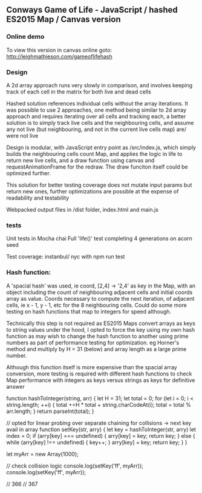 ## Conways Game of Life - JavaScript / hashed ES2015 Map / Canvas version

### Online demo
To view this version in canvas online goto: http://leighmathieson.com/gameoflifehash

### Design
A 2d array approach runs very slowly in comparison, and involves keeping track of each cell in the matrix for both live and dead cells

Hashed solution references individual cells without the array iterations. It was possible to use 2 approaches, one method being similar to 2d array approach and requires iterating over all cells and tracking each, a better solution is to simply track live cells and the neighbouring cells, and assume any not live (but neighbouring, and not in the current live cells map) are/ were not live

Design is modular, with JavaScript entry point as /src/index.js, which simply builds the neighbouring cells count Map, and applies the logic in life to return new live cells, and a draw function using canvas and requestAnimationFrame for the redraw. The draw funciton itself could be optimized further.

This solution for better testing coverage does not mutate input params but return new ones, further optimizations are possible at the expense of readability and testability

Webpacked output files in /dist folder, index.html and main.js

### tests
Unit tests in Mocha chai
Full 'life()' test completing 4 generations on acorn seed

Test coverage: instanbul/ nyc with npm run test

### Hash function:
A 'spacial hash' was used, ie coord, [2,4] -> '2,4' as key in the Map, with an object including the count of neighbouring adjacent cells and initial coords array as value. Coords necessary to compute the next iteration, of adjacent cells, ie x - 1, y - 1, etc for the 8 neighbouring cells. Could do some more testing on hash functions that map to integers for speed although. 

Technically this step is not required as ES2015 Maps convert arrays as keys to string values under the hood, I opted to force the key using my own hash function as may wish to change the hash function to another using prime numbers as part of performance testing for optimization. eg Horner's method and multiply by H = 31 (below) and array length as a large prime number. 

Although this function itself is more expensive than the spacial array conversion, more testing is required with different hash functions to check Map performance with integers as keys versus strings as keys for definitive answer


function hashToInteger(string, arr) {
  let H = 31;
  let total = 0;
  for (let i = 0; i < string.length; ++i) {
    total +=H * total + string.charCodeAt(i);
    total = total % arr.length;
  }
  return parseInt(total);
}

// opted for linear probing over separate chaining for collisions -> next key avail in array
function setKey(str, arry) {
  let key = hashToInteger(str, arry)
  let index = 0;
  if (arry[key] === undefined) {
    arry[key] = key;
    return key;
  } else {
    while (arry[key] !== undefined) {
      key++;
    }
    arry[key] = key;
    return key;
  }
}

let myArr = new Array(1000);

// check collision logic
console.log(setKey('ff', myArr));
console.log(setKey('ff', myArr));

// 366
// 367
